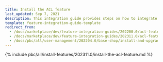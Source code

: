 ```yaml
---
title: Install the ACL feature
last_updated: Sep 7, 2021
description: This integration guide provides steps on how to integrate the ACL feature into a Spryker project.
template: feature-integration-guide-template
redirect_from:
  - /docs/marketplace/dev/feature-integration-guides/202200.0/acl-feature-integration.html
  - /docs/marketplace/dev/feature-integration-guides/202311.0/acl-feature-integration.html
  - /docs/pbc/all/user-management/202204.0/base-shop/install-and-upgrade/install-the-acl-feature.html   
---
```


{% include pbc/all/install-features/202311.0/install-the-acl-feature.md %} <!-- To edit, see /_includes/pbc/all/install-features/202311.0/install-the-acl-feature.md -->
